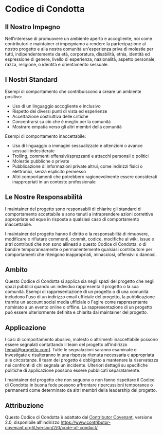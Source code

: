 # Codice di Condotta

## Il Nostro Impegno

Nell'interesse di promuovere un ambiente aperto e accogliente, noi come contributori e maintainer ci impegniamo a rendere la partecipazione al nostro progetto e alla nostra comunità un'esperienza priva di molestie per tutti, indipendentemente da età, corporatura, disabilità, etnia, identità ed espressione di genere, livello di esperienza, nazionalità, aspetto personale, razza, religione, o identità e orientamento sessuale.

## I Nostri Standard

Esempi di comportamento che contribuiscono a creare un ambiente positivo:

* Uso di un linguaggio accogliente e inclusivo
* Rispetto dei diversi punti di vista ed esperienze
* Accettazione costruttiva delle critiche
* Concentrarsi su ciò che è meglio per la comunità
* Mostrare empatia verso gli altri membri della comunità

Esempi di comportamento inaccettabile:

* Uso di linguaggio o immagini sessualizzate e attenzioni o avance sessuali indesiderate
* Trolling, commenti offensivi/sprezzanti e attacchi personali o politici
* Molestie pubbliche o private
* Pubblicazione di informazioni private altrui, come indirizzi fisici o elettronici, senza esplicito permesso
* Altri comportamenti che potrebbero ragionevolmente essere considerati inappropriati in un contesto professionale

## Le Nostre Responsabilità

I maintainer del progetto sono responsabili di chiarire gli standard di comportamento accettabile e sono tenuti a intraprendere azioni correttive appropriate ed eque in risposta a qualsiasi caso di comportamento inaccettabile.

I maintainer del progetto hanno il diritto e la responsabilità di rimuovere, modificare o rifiutare commenti, commit, codice, modifiche al wiki, issue e altri contributi che non sono allineati a questo Codice di Condotta, o di bandire temporaneamente o permanentemente qualsiasi contributore per comportamenti che ritengono inappropriati, minacciosi, offensivi o dannosi.

## Ambito

Questo Codice di Condotta si applica sia negli spazi del progetto che negli spazi pubblici quando un individuo rappresenta il progetto o la sua comunità. Esempi di rappresentazione di un progetto o di una comunità includono l'uso di un indirizzo email ufficiale del progetto, la pubblicazione tramite un account social media ufficiale o l'agire come rappresentante nominato a un evento online o offline. La rappresentazione di un progetto può essere ulteriormente definita e chiarita dai maintainer del progetto.

## Applicazione

I casi di comportamento abusivo, molesto o altrimenti inaccettabile possono essere segnalati contattando il team del progetto all'indirizzo [email@progetto.com]. Tutte le segnalazioni saranno esaminate e investigate e risulteranno in una risposta ritenuta necessaria e appropriata alle circostanze. Il team del progetto è obbligato a mantenere la riservatezza nei confronti di chi segnala un incidente. Ulteriori dettagli su specifiche politiche di applicazione possono essere pubblicati separatamente.

I maintainer del progetto che non seguono o non fanno rispettare il Codice di Condotta in buona fede possono affrontare ripercussioni temporanee o permanenti come determinato da altri membri della leadership del progetto.

## Attribuzione

Questo Codice di Condotta è adattato dal [Contributor Covenant](https://www.contributor-covenant.org), versione 2.0, disponibile all'indirizzo https://www.contributor-covenant.org/it/version/2/0/code-of-conduct/